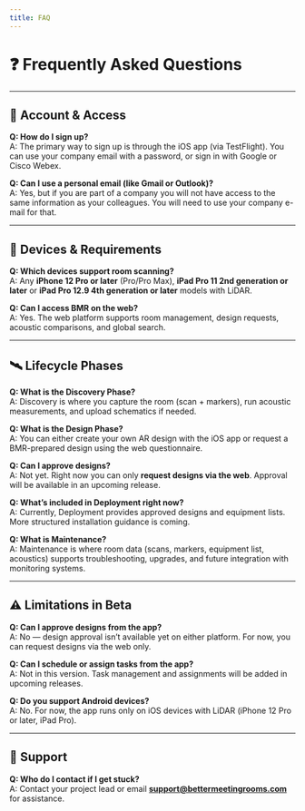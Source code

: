 ```yaml
---
title: FAQ
---
```


# ❓ Frequently Asked Questions

---

## 🔑 Account & Access

**Q: How do I sign up?**  
A: The primary way to sign up is through the iOS app (via TestFlight). You can use your company email with a password, or sign in with Google or Cisco Webex.  

**Q: Can I use a personal email (like Gmail or Outlook)?**  
A: Yes, but if you are part of a company you will not have access to the same information as your colleagues. You will need to use your company e-mail for that. 

---

## 📱 Devices & Requirements

**Q: Which devices support room scanning?**  
A: Any **iPhone 12 Pro or later** (Pro/Pro Max), **iPad Pro 11 2nd generation or later** or  **iPad Pro 12.9 4th generation or later** models with LiDAR.

**Q: Can I access BMR on the web?**  
A: Yes. The web platform supports room management, design requests, acoustic comparisons, and global search.  

---

## 🛰️ Lifecycle Phases

**Q: What is the Discovery Phase?**  
A: Discovery is where you capture the room (scan + markers), run acoustic measurements, and upload schematics if needed.  

**Q: What is the Design Phase?**  
A: You can either create your own AR design with the iOS app or request a BMR-prepared design using the web questionnaire.  

**Q: Can I approve designs?**  
A: Not yet. Right now you can only **request designs via the web**. Approval will be available in an upcoming release.  

**Q: What’s included in Deployment right now?**  
A: Currently, Deployment provides approved designs and equipment lists. More structured installation guidance is coming.  

**Q: What is Maintenance?**  
A: Maintenance is where room data (scans, markers, equipment list, acoustics) supports troubleshooting, upgrades, and future integration with monitoring systems.  

---

## ⚠️ Limitations in Beta

**Q: Can I approve designs from the app?**  
A: No — design approval isn’t available yet on either platform. For now, you can request designs via the web only.  

**Q: Can I schedule or assign tasks from the app?**  
A: Not in this version. Task management and assignments will be added in upcoming releases.  

**Q: Do you support Android devices?**  
A: No. For now, the app runs only on iOS devices with LiDAR (iPhone 12 Pro or later, iPad Pro).  

---

## 📩 Support

**Q: Who do I contact if I get stuck?**  
A: Contact your project lead or email **support@bettermeetingrooms.com** for assistance.

